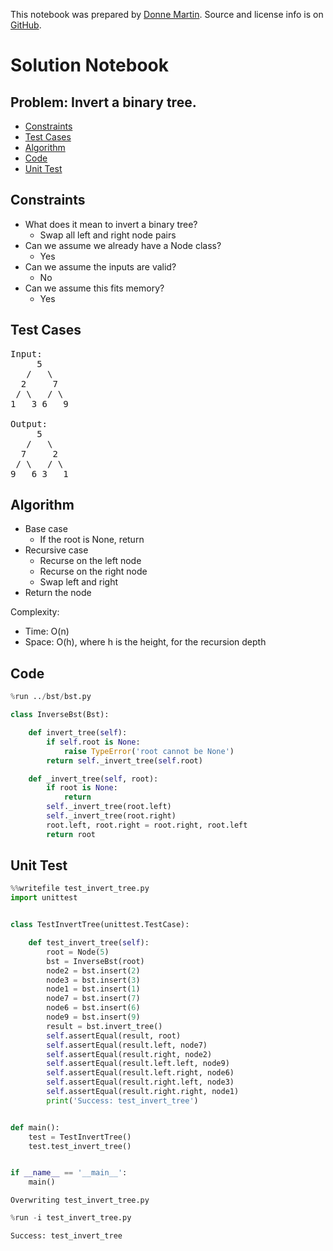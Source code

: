 This notebook was prepared by [Donne Martin](https://github.com/donnemartin). Source and license info is on [GitHub](https://github.com/donnemartin/interactive-coding-challenges).

# Solution Notebook

## Problem: Invert a binary tree.

- [Constraints](#Constraints)
- [Test Cases](#Test-Cases)
- [Algorithm](#Algorithm)
- [Code](#Code)
- [Unit Test](#Unit-Test)

## Constraints

- What does it mean to invert a binary tree?
  - Swap all left and right node pairs
- Can we assume we already have a Node class?
  - Yes
- Can we assume the inputs are valid?
  - No
- Can we assume this fits memory?
  - Yes

## Test Cases

<pre>
Input:
     5
   /   \
  2     7
 / \   / \
1   3 6   9

Output:
     5
   /   \
  7     2
 / \   / \
9   6 3   1
</pre>

## Algorithm

- Base case
  - If the root is None, return
- Recursive case
  - Recurse on the left node
  - Recurse on the right node
  - Swap left and right
- Return the node

Complexity:

- Time: O(n)
- Space: O(h), where h is the height, for the recursion depth

## Code

```python
%run ../bst/bst.py
```

```python
class InverseBst(Bst):

    def invert_tree(self):
        if self.root is None:
            raise TypeError('root cannot be None')
        return self._invert_tree(self.root)

    def _invert_tree(self, root):
        if root is None:
            return
        self._invert_tree(root.left)
        self._invert_tree(root.right)
        root.left, root.right = root.right, root.left
        return root
```

## Unit Test

```python
%%writefile test_invert_tree.py
import unittest


class TestInvertTree(unittest.TestCase):

    def test_invert_tree(self):
        root = Node(5)
        bst = InverseBst(root)
        node2 = bst.insert(2)
        node3 = bst.insert(3)
        node1 = bst.insert(1)
        node7 = bst.insert(7)
        node6 = bst.insert(6)
        node9 = bst.insert(9)
        result = bst.invert_tree()
        self.assertEqual(result, root)
        self.assertEqual(result.left, node7)
        self.assertEqual(result.right, node2)
        self.assertEqual(result.left.left, node9)
        self.assertEqual(result.left.right, node6)
        self.assertEqual(result.right.left, node3)
        self.assertEqual(result.right.right, node1)
        print('Success: test_invert_tree')


def main():
    test = TestInvertTree()
    test.test_invert_tree()


if __name__ == '__main__':
    main()
```

    Overwriting test_invert_tree.py

```python
%run -i test_invert_tree.py
```

    Success: test_invert_tree

